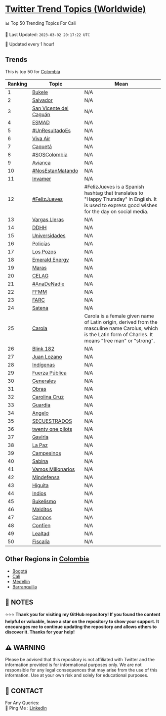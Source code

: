 [Twitter Trend Topics (Worldwide)](https://github.com/ErcinDedeoglu/Twitter-Trend-Topics)
==========


📊 Top 50 Trending Topics For Cali

📆 Last Updated: `2023-03-02 20:17:22 UTC`

🔧 Updated every 1 hour!


## Trends

This is top 50 for [Colombia](</Colombia>)

| Ranking | Topic | Mean |
| ------- | ------------ | ------------ |
| 1 | [Bukele](http://twitter.com/search?q=Bukele) | N/A |
| 2 | [Salvador](http://twitter.com/search?q=Salvador) | N/A |
| 3 | [San Vicente del Caguán](http://twitter.com/search?q=San+Vicente+del+Cagu%c3%a1n) | N/A |
| 4 | [ESMAD](http://twitter.com/search?q=ESMAD) | N/A |
| 5 | [#UnResultadoEs](http://twitter.com/search?q=%23UnResultadoEs) | N/A |
| 6 | [Viva Air](http://twitter.com/search?q=Viva+Air) | N/A |
| 7 | [Caquetá](http://twitter.com/search?q=Caquet%c3%a1) | N/A |
| 8 | [#SOSColombia](http://twitter.com/search?q=%23SOSColombia) | N/A |
| 9 | [Avianca](http://twitter.com/search?q=Avianca) | N/A |
| 10 | [#NosEstanMatando](http://twitter.com/search?q=%23NosEstanMatando) | N/A |
| 11 | [Invamer](http://twitter.com/search?q=Invamer) | N/A |
| 12 | [#FelizJueves](http://twitter.com/search?q=%23FelizJueves) | #FelizJueves is a Spanish hashtag that translates to "Happy Thursday" in English. It is used to express good wishes for the day on social media. |
| 13 | [Vargas Lleras](http://twitter.com/search?q=Vargas+Lleras) | N/A |
| 14 | [DDHH](http://twitter.com/search?q=DDHH) | N/A |
| 15 | [Universidades](http://twitter.com/search?q=Universidades) | N/A |
| 16 | [Policías](http://twitter.com/search?q=Polic%c3%adas) | N/A |
| 17 | [Los Pozos](http://twitter.com/search?q=Los+Pozos) | N/A |
| 18 | [Emerald Energy](http://twitter.com/search?q=Emerald+Energy) | N/A |
| 19 | [Maras](http://twitter.com/search?q=Maras) | N/A |
| 20 | [CELAG](http://twitter.com/search?q=CELAG) | N/A |
| 21 | [#AnaDeNadie](http://twitter.com/search?q=%23AnaDeNadie) | N/A |
| 22 | [FFMM](http://twitter.com/search?q=FFMM) | N/A |
| 23 | [FARC](http://twitter.com/search?q=FARC) | N/A |
| 24 | [Satena](http://twitter.com/search?q=Satena) | N/A |
| 25 | [Carola](http://twitter.com/search?q=Carola) | Carola is a female given name of Latin origin, derived from the masculine name Carolus, which is the Latin form of Charles. It means "free man" or "strong". |
| 26 | [Blink 182](http://twitter.com/search?q=Blink+182) | N/A |
| 27 | [Juan Lozano](http://twitter.com/search?q=Juan+Lozano) | N/A |
| 28 | [Indígenas](http://twitter.com/search?q=Ind%c3%adgenas) | N/A |
| 29 | [Fuerza Pública](http://twitter.com/search?q=Fuerza+P%c3%bablica) | N/A |
| 30 | [Generales](http://twitter.com/search?q=Generales) | N/A |
| 31 | [Obras](http://twitter.com/search?q=Obras) | N/A |
| 32 | [Carolina Cruz](http://twitter.com/search?q=Carolina+Cruz) | N/A |
| 33 | [Guardia](http://twitter.com/search?q=Guardia) | N/A |
| 34 | [Angelo](http://twitter.com/search?q=Angelo) | N/A |
| 35 | [SECUESTRADOS](http://twitter.com/search?q=SECUESTRADOS) | N/A |
| 36 | [twenty one pilots](http://twitter.com/search?q=twenty+one+pilots) | N/A |
| 37 | [Gaviria](http://twitter.com/search?q=Gaviria) | N/A |
| 38 | [La Paz](http://twitter.com/search?q=La+Paz) | N/A |
| 39 | [Campesinos](http://twitter.com/search?q=Campesinos) | N/A |
| 40 | [Sabina](http://twitter.com/search?q=Sabina) | N/A |
| 41 | [Vamos Millonarios](http://twitter.com/search?q=Vamos+Millonarios) | N/A |
| 42 | [Mindefensa](http://twitter.com/search?q=Mindefensa) | N/A |
| 43 | [Higuita](http://twitter.com/search?q=Higuita) | N/A |
| 44 | [Indios](http://twitter.com/search?q=Indios) | N/A |
| 45 | [Bukelismo](http://twitter.com/search?q=Bukelismo) | N/A |
| 46 | [Malditos](http://twitter.com/search?q=Malditos) | N/A |
| 47 | [Campos](http://twitter.com/search?q=Campos) | N/A |
| 48 | [Confíen](http://twitter.com/search?q=Conf%c3%aden) | N/A |
| 49 | [Lealtad](http://twitter.com/search?q=Lealtad) | N/A |
| 50 | [Fiscalía](http://twitter.com/search?q=Fiscal%c3%ada) | N/A |



## Other Regions in [Colombia](</Colombia>)

* [Bogotá](</Colombia/Bogotá.md>)
* [Cali](</Colombia/Cali.md>)
* [Medellín](</Colombia/Medellín.md>)
* [Barranquilla](</Colombia/Barranquilla.md>)



## 📝 NOTES

⭐⭐⭐ **Thank you for visiting my GitHub repository! If you found the content helpful or valuable, leave a star on the repository to show your support. It encourages me to continue updating the repository and allows others to discover it. Thanks for your help!**


## ⚠️ WARNING

Please be advised that this repository is not affiliated with Twitter and the information provided is for informational purposes only. We are not responsible for any legal consequences that may arise from the use of this information. Use at your own risk and solely for educational purposes.


## 📨 CONTACT

 For Any Queries:  
            🏓 Ping Me : [LinkedIn](https://www.linkedin.com/in/ercindedeoglu/)
